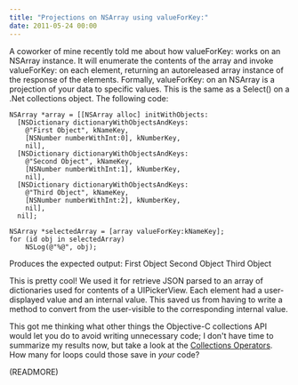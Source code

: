 ```yaml
---
title: "Projections on NSArray using valueForKey:"
date: 2011-05-24 00:00
---
```


A coworker of mine recently told me about how valueForKey: works on an NSArray instance. It will enumerate the contents of the array and invoke valueForKey: on each element, returning an autoreleased array instance of the response of the elements. Formally, valueForKey: on an NSArray is a projection of your data to specific values. This is the same as a Select() on a .Net collections object. The following code:

```objc
NSArray *array = [[NSArray alloc] initWithObjects:
  [NSDictionary dictionaryWithObjectsAndKeys:
    @"First Object", kNameKey, 
    [NSNumber numberWithInt:0], kNumberKey, 
    nil],
  [NSDictionary dictionaryWithObjectsAndKeys:
    @"Second Object", kNameKey, 
    [NSNumber numberWithInt:1], kNumberKey, 
    nil],
  [NSDictionary dictionaryWithObjectsAndKeys:
    @"Third Object", kNameKey, 
    [NSNumber numberWithInt:2], kNumberKey, 
    nil],
  nil];

NSArray *selectedArray = [array valueForKey:kNameKey];
for (id obj in selectedArray)
    NSLog(@"%@", obj);
```

Produces the expected output: First Object Second Object Third Object

This is pretty cool! We used it for retrieve JSON parsed to an array of dictionaries used for contents of a UIPickerView. Each element had a user-displayed value and an internal value. This saved us from having to write a method to convert from the user-visible to the corresponding internal value.

This got me thinking what other things the Objective-C collections API would let you do to avoid writing unnecessary code; I don't have time to summarize my results now, but take a look at the [Collections Operators](http://developer.apple.com/library/ios/#documentation/Cocoa/Conceptual/KeyValueCoding/Articles/CollectionOperators.html). How many for loops could those save in _your_ code?

(READMORE)

